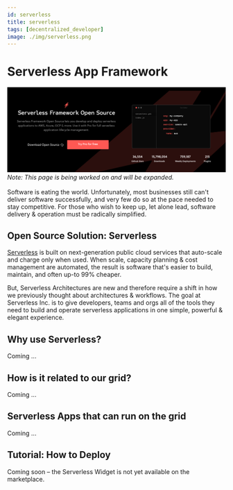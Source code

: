 ```yaml
---
id: serverless
title: serverless
tags: [decentralized_developer]
image: ./img/serverless.png
---
```


# Serverless App Framework

![](./img/serverless_opensource.png)
<br/>
*Note: This page is being worked on and will be expanded.*
<br/>
<br/>
Software is eating the world. Unfortunately, most businesses still can't deliver software successfully, and very few do so at the pace needed to stay competitive. For those who wish to keep up, let alone lead, software delivery & operation must be radically simplified.

## Open Source Solution: Serverless

[Serverless](https://www.serverless.com/) is built on next-generation public cloud services that auto-scale and charge only when used. When scale, capacity planning & cost management are automated, the result is software that's easier to build, maintain, and often up-to 99% cheaper.

But, Serverless Architectures are new and therefore require a shift in how we previously thought about architectures & workflows. The goal at Serverless Inc. is to give developers, teams and orgs all of the tools they need to build and operate serverless applications in one simple, powerful & elegant experience.

## Why use Serverless?

Coming ...

## How is it related to our grid? 

Coming ...

## Serverless Apps that can run on the grid

Coming ...

## Tutorial: How to Deploy

Coming soon – the Serverless Widget is not yet available on the marketplace.

